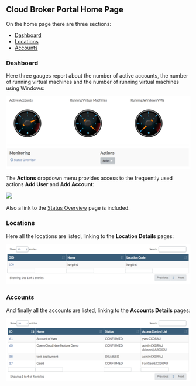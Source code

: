 ## Cloud Broker Portal Home Page

On the home page there are three sections:
- [Dashboard](#dashboard)
- [Locations](#locations)
- [Accounts](#accounts)


<a id="dashboard"></a>
### Dashboard
Here three gauges report about the number of active accounts, the number of running virtual machines and the number of running virtual machines using Windows:

![](Dashboard.png)

The **Actions** dropdown menu provides access to the frequently used actions **Add User** and **Add Account**:

![](!Actions.png)

Also a link to the [Status Overview](../../GridPortal/StatusOverview/StatusOverview.md) page is included.


<a id="locations"></a>
### Locations
Here all the locations are listed, linking to the **Location Details** pages:

![](Locations.png)


<a id="accounts"></a>
### Accounts
And finally all the accounts are listed, linking to the **Accounts Details** pages:

![](Accounts.png)
